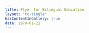 ```yaml
---
title: Flyer for Bilingual Education
layout: "tc-single"
hasContentInGallery: true
date: 1970-01-21
---
```

